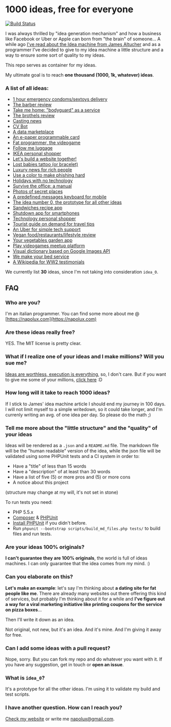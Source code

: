 # 1000 ideas, free for everyone

[![Build Status](https://travis-ci.org/napolux/1000ideas.svg?branch=master)](https://travis-ci.org/napolux/1000ideas)

I was always thrilled by "idea generation mechanism" and how a business like Facebook or Uber or Apple can born from "the brain" of someone... A while ago [I've read about the Idea machine from James Altucher](http://www.jamesaltucher.com/2014/05/the-ultimate-guide-for-becoming-an-idea-machine/)
and as a programmer I've decided to give to my idea machine a little structure and a way to ensure some sort of quality to my ideas.

This repo serves as container for my ideas.

My ultimate goal is to reach **one thousand (1000, 1k, whatever) ideas**.

### A list of all ideas:

<!--- IDEALIST_START -->

* [1 hour emergency condoms/sextoys delivery](ideas/1_hour_condom_delivery/README.md)
* [The barber review](ideas/barbershops_reviews/README.md)
* [Take me home: "bodyguard" as a service](ideas/bodyguard_as_a_service/README.md)
* [The brothels review](ideas/brothel_reviews/README.md)
* [Casting news](ideas/casting_news/README.md)
* [CV Bot](ideas/cv_bot/README.md)
* [A data marketplace](ideas/data_marketplace/README.md)
* [An e-paper programmable card](ideas/epaper_programmable_card/README.md)
* [Fat programmer, the videogame](ideas/fat_programmer_videogame/README.md)
* [Follow me luggage](ideas/follow_me_luggage/README.md)
* [IKEA personal shopper](ideas/ikea_personal_shopper/README.md)
* [Let's build a website together!](ideas/lets_build_a_website_together/README.md)
* [Lost babies tattoo (or bracelet)](ideas/lost_babies_tattoo/README.md)
* [Luxury news for rich people](ideas/luxury_news_for_rich_people/README.md)
* [Use a color to make phishing hard](ideas/make_phishing_hard_with_colors/README.md)
* [Holidays with no technology](ideas/no_tech_holidays/README.md)
* [Survive the office: a manual](ideas/office_survival_manual/README.md)
* [Photos of secret places](ideas/pics_of_secret_places/README.md)
* [A predefined messages keyboard for mobile](ideas/predefined_messages_keyboard/README.md)
* [The idea number 0, the prototype for all other ideas](ideas/prototype_for_ideas/README.md)
* [Sandwiches recipe app](ideas/sandwich_recipes_app/README.md)
* [Shutdown app for smartphones](ideas/shutdown_app/README.md)
* [Technology personal shopper](ideas/technology_personal_shopper/README.md)
* [Tourist guide on demand for travel tips](ideas/tourist_guide_on_demand/README.md)
* [An Uber for simple tech support](ideas/uber_for_tech_support/README.md)
* [Vegan food/restaurants/lifestyle review](ideas/vegan_food_reviews/README.md)
* [Your vegetables garden app](ideas/vegetables_garden_app/README.md)
* [Play videogames meetup platform](ideas/videogame_meetup_platform/README.md)
* [Visual dictionary based on Google Images API](ideas/visual_dictionary_google_images/README.md)
* [We make your bed service](ideas/we_make_your_bed_service/README.md)
* [A Wikipedia for WW2 testimonials](ideas/ww2_wikipedia_for_testimonials/README.md)

We currently list **30** ideas, since I'm not taking into consideration `idea_0`.

<!--- IDEALIST_END -->

## FAQ

### Who are you?
I'm an italian programmer. You can find some more about me @ [https://napolux.com](https://napolux.com)

### Are these ideas really free?
YES. The MIT license is pretty clear.

### What if I realize one of your ideas and I make millions? Will you sue me?

[Ideas are worthless, execution is everything](http://adil.io/entrepreneurship/ideas-are-worthless-execution-is-everything/), so, I don't care. But if you want to give me some of your millions, [click here](https://www.paypal.me/napolux/) :D

### How long will it take to reach 1000 ideas?

If I stick to James' idea machine article I should end my journey in 100 days. I will not limit myself to a simple writedown, so it could take longer, and I'm currenly writing an avg. of one idea per day. So please do the math ;)

### Tell me more about the "little structure" and the "quality" of your ideas

Ideas will be rendered as a `.json` and a `README.md` file. The markdown file will be the "human readable" version of the idea, while the json file will be validated using some PHPUnit tests and a CI system in order to:

* Have a "title" of less than 15 words
* Have a "description" of at least than 30 words
* Have a list of five (5) or more pros and (5) or more cons
* A notice about this project

(structure may change at my will, it's not set in stone)

To run tests you need:

* PHP 5.5.x
* [Composer](https://getcomposer.org/download/) & [PHPUnit](http://phpunit.de)
* [Install PHPUnit](http://phpunit.de/manual/current/en/installation.html) if you didn't before.
* Run `phpunit --bootstrap scripts/build_md_files.php tests/` to build files and run tests.

### Are your ideas 100% originals?

**I can't guarantee they are 100% originals**, the world is full of ideas machines. I can only guarantee that the idea comes from my mind. :)

### Can you elaborate on this?

**Let's make an example**: let's say I'm thinking about **a dating site for fat people like me**. There are already many websites out there offering this kind of services, but probably I'm thinking about it for a while and **I've figure out a way for a viral marketing initiative like printing coupons for the service on pizza boxes**...

Then I'll write it down as an idea.

Not original, not new, but it's an idea. And it's mine. And I'm giving it away for free.

### Can I add some ideas with a pull request?

Nope, sorry. But you can fork my repo and do whatever you want with it. If you have any suggestion, get in touch or **open an issue**.

### What is `idea_0`?

It's a prototype for all the other ideas. I'm using it to validate my build and test scripts.

### I have another question. How can I reach you?

[Check my website](https://napolux.com) or write me [napolux@gmail.com](mailto:napolux@gmail.com).